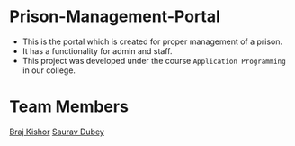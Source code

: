 # Prison-Management-Portal

* This is the portal which is created for proper management of a prison. 
* It has a functionality for admin and staff.
* This project was developed under the course `Application Programming` in our college.

# Team Members

[Braj Kishor](https://github.com/brajkishor97)
[Saurav Dubey](https://github.com/sauravkdubey)
